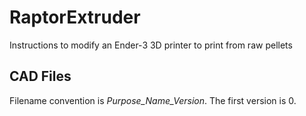 # RaptorExtruder
Instructions to modify an Ender-3 3D printer to print from raw pellets

## CAD Files
Filename convention is _Purpose_Name_Version_.  The first version is 0.
